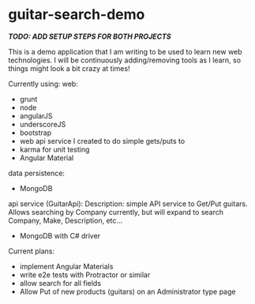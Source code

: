 # guitar-search-demo

***TODO: ADD SETUP STEPS FOR BOTH PROJECTS***

This is a demo application that I am writing to be used to learn new web technologies. I will be continuously adding/removing tools as I learn, so things might look a bit crazy at times!

Currently using:
web:
- grunt
- node
- angularJS
- underscoreJS
- bootstrap
- web api service I created to do simple gets/puts to
- karma for unit testing
- Angular Material

data persistence:
- MongoDB 


api service (GuitarApi): 
Description: simple API service to Get/Put guitars.  Allows searching by Company currently, but will expand to search Company, Make, Description, etc...
- MongoDB with C# driver


Current plans:
- implement Angular Materials
- write e2e tests with Protractor or similar
- allow search for all fields
- Allow Put of new products (guitars) on an Administrator type page